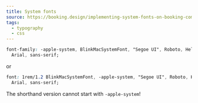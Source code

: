 ```yaml
---
title: System fonts
source: https://booking.design/implementing-system-fonts-on-booking-com-a-lesson-learned-bdc984df627f
tags:
  - typography
  - css
---
```


```css
font-family: -apple-system, BlinkMacSystemFont, "Segoe UI", Roboto, Helvetica,
  Arial, sans-serif;
```

or

```css
font: 1rem/1.2 BlinkMacSystemFont, -apple-system, "Segoe UI", Roboto, Helvetica,
  Arial, sans-serif;
```

The shorthand version cannot start with `-apple-system`!
